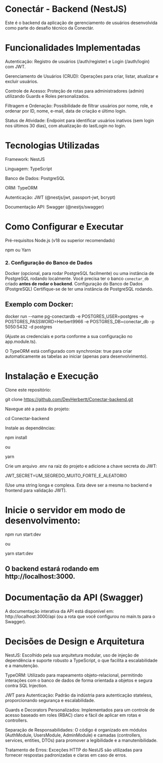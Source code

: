 # Conectár - Backend (NestJS)
Este é o backend da aplicação de gerenciamento de usuários desenvolvida como parte do desafio técnico da Conectár.

# Funcionalidades Implementadas
Autenticação: Registro de usuários (/auth/register) e Login (/auth/login) com JWT.

Gerenciamento de Usuários (CRUD): Operações para criar, listar, atualizar e excluir usuários.

Controle de Acesso: Proteção de rotas para administradores (admin) utilizando Guards e Roles personalizados.

Filtragem e Ordenação: Possibilidade de filtrar usuários por nome, role, e ordenar por ID, nome, e-mail, data de criação e último login.

Status de Atividade: Endpoint para identificar usuários inativos (sem login nos últimos 30 dias), com atualização do lastLogin no login.

# Tecnologias Utilizadas
Framework: NestJS

Linguagem: TypeScript

Banco de Dados: PostgreSQL

ORM: TypeORM

Autenticação: JWT (@nestjs/jwt, passport-jwt, bcrypt)

Documentação API: Swagger (@nestjs/swagger)

# Como Configurar e Executar
Pré-requisitos
Node.js (v18 ou superior recomendado)

npm ou Yarn

### 2. Configuração do Banco de Dados
Docker (opcional, para rodar PostgreSQL facilmente) ou uma instância de PostgreSQL rodando localmente.
Você precisa ter o banco `conectar_db` criado **antes de rodar o backend**.
Configuração do Banco de Dados (PostgreSQL)
Certifique-se de ter uma instância de PostgreSQL rodando.

## Exemplo com Docker:

docker run --name pg-conectardb -e POSTGRES_USER=postgres -e POSTGRES_PASSWORD=Herbert9966 -e POSTGRES_DB=conectar_db -p 5050:5432 -d postgres

(Ajuste as credenciais e porta conforme a sua configuração no app.module.ts).

O TypeORM está configurado com synchronize: true para criar automaticamente as tabelas ao iniciar (apenas para desenvolvimento).

# Instalação e Execução
Clone este repositório:

git clone https://github.com/DevHerbertt/Conectar-backend.git

Navegue até a pasta do projeto:

cd Conectar-backend

Instale as dependências:

npm install

ou

yarn

Crie um arquivo .env na raiz do projeto e adicione a chave secreta do JWT:

JWT_SECRET=UM_SEGREDO_MUITO_FORTE_E_ALEATORIO

(Use uma string longa e complexa. Esta deve ser a mesma no backend e frontend para validação JWT).

# Inicie o servidor em modo de desenvolvimento:

npm run start:dev

ou

yarn start:dev

## O backend estará rodando em http://localhost:3000.

# Documentação da API (Swagger)
A documentação interativa da API está disponível em:
http://localhost:3000/api (ou a rota que você configurou no main.ts para o Swagger).

# Decisões de Design e Arquitetura
NestJS: Escolhido pela sua arquitetura modular, uso de injeção de dependência e suporte robusto a TypeScript, o que facilita a escalabilidade e a manutenção.

TypeORM: Utilizado para mapeamento objeto-relacional, permitindo interações com o banco de dados de forma orientada a objetos e segura contra SQL Injection.

JWT para Autenticação: Padrão da indústria para autenticação stateless, proporcionando segurança e escalabilidade.

Guards e Decorators Personalizados: Implementados para um controle de acesso baseado em roles (RBAC) claro e fácil de aplicar em rotas e controllers.

Separação de Responsabilidades: O código é organizado em módulos (AuthModule, UsersModule, AdminModule) e camadas (controllers, services, entities, DTOs) para promover a legibilidade e a manutenibilidade.

Tratamento de Erros: Exceções HTTP do NestJS são utilizadas para fornecer respostas padronizadas e claras em caso de erros.
